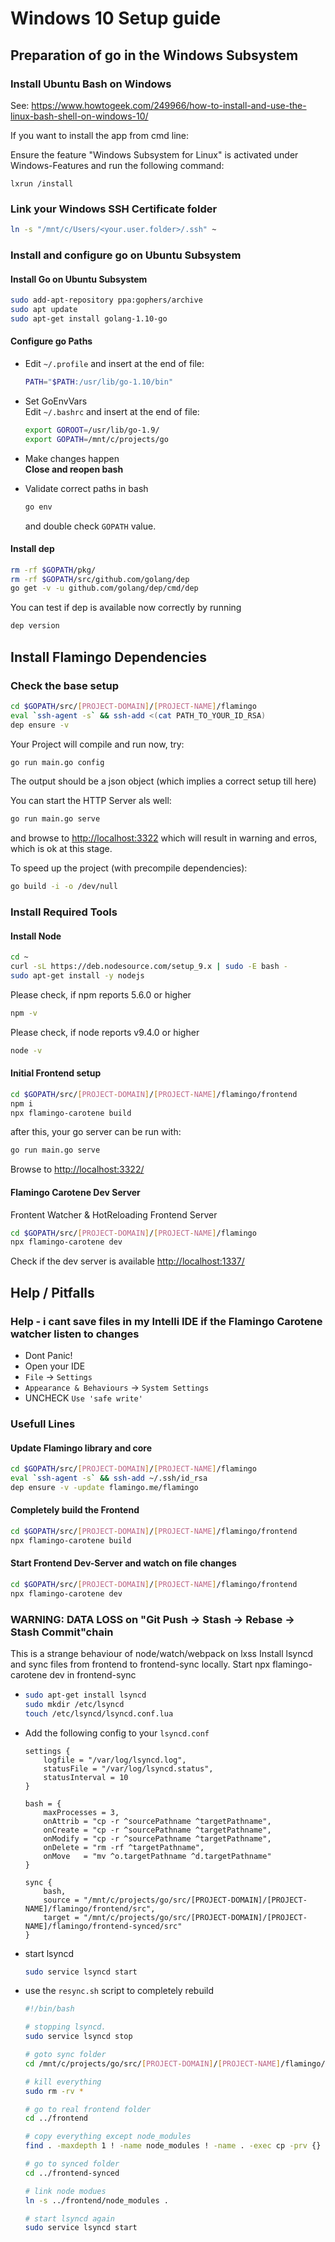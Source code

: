 # Windows 10 Setup guide


## Preparation of go in the Windows Subsystem

### Install Ubuntu Bash on Windows

See: https://www.howtogeek.com/249966/how-to-install-and-use-the-linux-bash-shell-on-windows-10/
  
If you want to install the app from cmd line:

Ensure the feature "Windows Subsystem for Linux" is activated under Windows-Features and run the following command: 
```
lxrun /install
```

### Link your Windows SSH Certificate folder 

```bash
ln -s "/mnt/c/Users/<your.user.folder>/.ssh" ~
```

### Install and configure go on Ubuntu Subsystem

#### Install Go on Ubuntu Subsystem

```bash
sudo add-apt-repository ppa:gophers/archive
sudo apt update
sudo apt-get install golang-1.10-go
```
   
#### Configure go Paths

-  Edit `~/.profile` and insert at the end of file:  
    ```bash
    PATH="$PATH:/usr/lib/go-1.10/bin"
    ```

-  Set GoEnvVars  
   Edit  `~/.bashrc` and insert at the end of file:
   ```bash
   export GOROOT=/usr/lib/go-1.9/
   export GOPATH=/mnt/c/projects/go
   ```

- Make changes happen  
   <b>Close and reopen bash</b>

- Validate correct paths in bash  
   ```bash
   go env
   ```
   and double check `GOPATH` value. 
   
#### Install dep

```bash
rm -rf $GOPATH/pkg/
rm -rf $GOPATH/src/github.com/golang/dep
go get -v -u github.com/golang/dep/cmd/dep
```

You can test if dep is available now correctly by running
```bash
dep version
```
    
## Install Flamingo Dependencies
    

### Check the base setup

```bash
cd $GOPATH/src/[PROJECT-DOMAIN]/[PROJECT-NAME]/flamingo
eval `ssh-agent -s` && ssh-add <(cat PATH_TO_YOUR_ID_RSA)
dep ensure -v
```

Your Project will compile and run now, try:

```bash
go run main.go config
```

The output should be a json object (which implies a correct setup till here)
    
You can start the HTTP Server als well:

```bash
go run main.go serve
```

and browse to [http://localhost:3322](http://localhost:3322)
which will result in warning and erros, which is ok at this stage.

To speed up the project (with precompile dependencies):

```bash
go build -i -o /dev/null
```

### Install Required Tools

#### Install Node

```bash
cd ~
curl -sL https://deb.nodesource.com/setup_9.x | sudo -E bash -
sudo apt-get install -y nodejs
```

Please check, if npm reports 5.6.0 or higher
```bash
npm -v
```

Please check, if node reports v9.4.0 or higher
```bash
node -v
```

#### Initial Frontend setup

```bash
cd $GOPATH/src/[PROJECT-DOMAIN]/[PROJECT-NAME]/flamingo/frontend
npm i
npx flamingo-carotene build
```

after this, your go server can be run with:
```bash
go run main.go serve
```

Browse to [http://localhost:3322/](http://localhost:3322/)

#### Flamingo Carotene Dev Server

Frontent Watcher & HotReloading Frontend Server

```bash
cd $GOPATH/src/[PROJECT-DOMAIN]/[PROJECT-NAME]/flamingo
npx flamingo-carotene dev
```

Check if the dev server is available [http://localhost:1337/](http://localhost:1337/)

## Help / Pitfalls

### Help - i cant save files in my Intelli IDE if the Flamingo Carotene watcher listen to changes

- Dont Panic!
- Open your IDE 
- `File` -> `Settings`
- `Appearance & Behaviours` -> `System Settings`
- UNCHECK `Use 'safe write'`


### Usefull Lines

#### Update Flamingo library and core

```bash
cd $GOPATH/src/[PROJECT-DOMAIN]/[PROJECT-NAME]/flamingo
eval `ssh-agent -s` && ssh-add ~/.ssh/id_rsa
dep ensure -v -update flamingo.me/flamingo
```

#### Completely build the Frontend

```bash
cd $GOPATH/src/[PROJECT-DOMAIN]/[PROJECT-NAME]/flamingo/frontend
npx flamingo-carotene build
```

#### Start Frontend Dev-Server and watch on file changes 

```bash
cd $GOPATH/src/[PROJECT-DOMAIN]/[PROJECT-NAME]/flamingo/frontend
npx flamingo-carotene dev
```


### WARNING: DATA LOSS on "Git Push -> Stash -> Rebase -> Stash Commit"chain

This is a strange behaviour of node/watch/webpack on lxss
Install lsyncd and sync files from frontend to frontend-sync locally.
Start npx flamingo-carotene dev in frontend-sync

-   
  ```bash
  sudo apt-get install lsyncd
  sudo mkdir /etc/lsyncd
  touch /etc/lsyncd/lsyncd.conf.lua
  ```
  
- Add the following config to your `lsyncd.conf`  

    ```
    settings {
        logfile = "/var/log/lsyncd.log",
        statusFile = "/var/log/lsyncd.status",
        statusInterval = 10
    }

    bash = {
        maxProcesses = 3,
        onAttrib = "cp -r ^sourcePathname ^targetPathname",
        onCreate = "cp -r ^sourcePathname ^targetPathname",
        onModify = "cp -r ^sourcePathname ^targetPathname",
        onDelete = "rm -rf ^targetPathname",
        onMove   = "mv ^o.targetPathname ^d.targetPathname"
    }

    sync {
        bash,
        source = "/mnt/c/projects/go/src/[PROJECT-DOMAIN]/[PROJECT-NAME]/flamingo/frontend/src",
        target = "/mnt/c/projects/go/src/[PROJECT-DOMAIN]/[PROJECT-NAME]/flamingo/frontend-synced/src"
    }
    ```

- start lsyncd

  ```bash
  sudo service lsyncd start
  ```

- use the `resync.sh` script to completely rebuild

  ```bash
  #!/bin/bash
  
  # stopping lsyncd.
  sudo service lsyncd stop
  
  # goto sync folder
  cd /mnt/c/projects/go/src/[PROJECT-DOMAIN]/[PROJECT-NAME]/flamingo/frontend-synced
  
  # kill everything
  sudo rm -rv *
  
  # go to real frontend folder
  cd ../frontend
  
  # copy everything except node_modules 
  find . -maxdepth 1 ! -name node_modules ! -name . -exec cp -prv {} ../frontend-synced \;
  
  # go to synced folder
  cd ../frontend-synced
  
  # link node modues
  ln -s ../frontend/node_modules .
  
  # start lsyncd again
  sudo service lsyncd start
  ```
  
